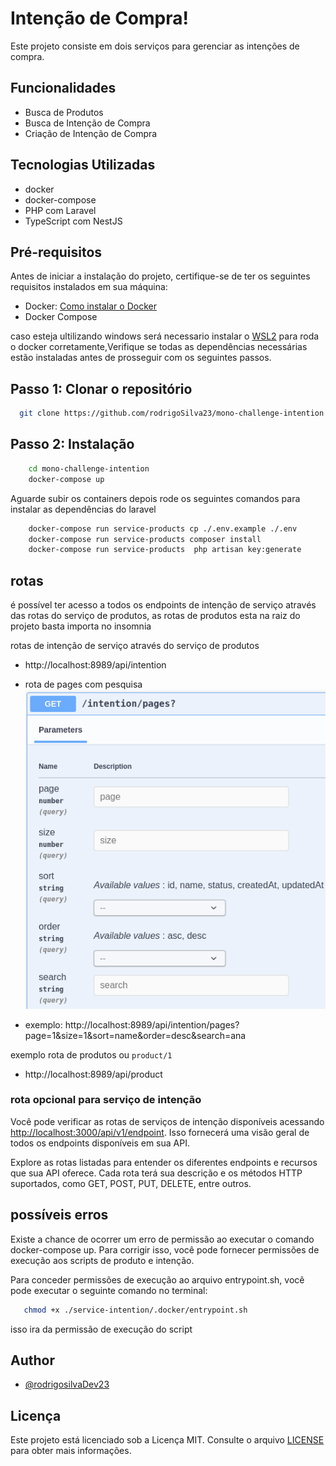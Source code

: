 # Intenção de Compra!

Este projeto consiste em dois serviços para gerenciar as intenções de compra.

## Funcionalidades

- Busca de Produtos
- Busca de Intenção de Compra
- Criação de Intenção de Compra

## Tecnologias Utilizadas

- docker
- docker-compose
- PHP com Laravel
- TypeScript com NestJS

## Pré-requisitos

Antes de iniciar a instalação do projeto, certifique-se de ter os seguintes requisitos instalados em sua máquina:

- Docker: [Como instalar o Docker](https://www.docker.com/get-started/)
- Docker Compose

caso esteja ultilizando windows será necessario instalar o [WSL2](https://www.youtube.com/watch?v=kh1gkqCrNx4) para roda o docker corretamente,Verifique se todas as dependências necessárias estão instaladas antes de prosseguir com os seguintes passos.

## Passo 1: Clonar o repositório

```bash
  git clone https://github.com/rodrigoSilva23/mono-challenge-intention.git
```

## Passo 2: Instalação

```bash
    cd mono-challenge-intention
    docker-compose up
```

Aguarde subir os containers depois rode os seguintes comandos para instalar as dependências do laravel

```bash
    docker-compose run service-products cp ./.env.example ./.env
    docker-compose run service-products composer install  
    docker-compose run service-products  php artisan key:generate
```

## rotas 

é possível ter acesso a todos os endpoints de intenção de serviço através das rotas do serviço de produtos, as rotas de produtos esta na raiz do projeto basta importa no insomnia

rotas de intenção de serviço através do serviço de produtos
- http://localhost:8989/api/intention  <br>

- rota de pages com pesquisa <br>
<img src="./service-intention/img/get-search.png" ></img>
- exemplo: http://localhost:8989/api/intention/pages?page=1&size=1&sort=name&order=desc&search=ana

exemplo rota de produtos ou `product/1`
- http://localhost:8989/api/product

### rota opcional para serviço de intenção
Você pode verificar as rotas de serviços de intenção disponíveis acessando [http://localhost:3000/api/v1/endpoint](http://localhost:3000/api/v1/endpoint). Isso fornecerá uma visão geral de todos os endpoints disponíveis em sua API.

<p>
  Explore as rotas listadas para entender os diferentes endpoints e recursos que sua API oferece. Cada rota terá sua descrição e os métodos HTTP suportados, como GET, POST, PUT, DELETE, entre outros.
</p>

## possíveis erros

Existe a chance de ocorrer um erro de permissão ao executar o comando docker-compose up. Para corrigir isso, você pode fornecer permissões de execução aos scripts de produto e intenção.

Para conceder permissões de execução ao arquivo entrypoint.sh, você pode executar o seguinte comando no terminal:

```bash
   chmod +x ./service-intention/.docker/entrypoint.sh

```
isso ira da permissão  de execução do script

## Author

- [@rodrigosilvaDev23](https://github.com/rodrigoSilva23)

## Licença

Este projeto está licenciado sob a Licença MIT. Consulte o arquivo [LICENSE](https://opensource.org/licenses/MIT) para obter mais informações.
